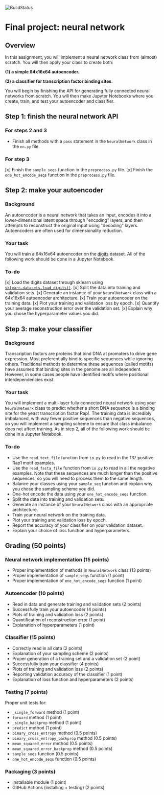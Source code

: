 ![BuildStatus](https://github.com/hchen725/FINAL-NN/actions/workflows/main.yml/badge.svg?)
# Final project: neural network

## Overview

In this assignment, you will implement a neural network class from (almost) scratch. You will then apply your class to create both:

**(1) a simple 64x16x64 autoencoder.**

**(2) a classifier for transcription factor binding sites.**

You will begin by finishing the API for generating fully connected neural networks from scratch. You will then make Jupyter Notebooks where you create, train, and test your autoencoder and classifier.

## Step 1: finish the neural network API

### For steps 2 and 3

* Finish all methods with a `pass` statement in the `NeuralNetwork` class in the `nn.py` file.
### For step 3

[x] Finish the `sample_seqs` function in the `preprocess.py` file.
[x] Finish the `one_hot_encode_seqs` function in the `preprocess.py` file.

## Step 2: make your autoencoder

### Background

An autoencoder is a neural network that takes an input, encodes it into a lower-dimensional latent space through "encoding" layers, and then attempts to reconstruct the original input using "decoding" layers. Autoencoders are often used for dimensionality reduction.

### Your task

You will train a 64x16x64 autoencoder on the [digits](https://scikit-learn.org/stable/datasets/toy_dataset.html#digits-dataset) dataset. All of the following work should be done in a Jupyter Notebook.

### To-do

[x] Load the digits dataset through sklearn using <code><a href="https://scikit-learn.org/stable/modules/generated/sklearn.datasets.load_digits.html">sklearn.datasets.load_digits()</a></code>.
[x] Split the data into training and validation sets.
[x] Generate an instance of your `NeuralNetwork` class with a 64x16x64 autoencoder architecture.
[x] Train your autoencoder on the training data.
[x] Plot your training and validation loss by epoch.
[x] Quantify your average reconstruction error over the validation set.
[x] Explain why you chose the hyperparameter values you did.

## Step 3: make your classifier

### Background

Transcription factors are proteins that bind DNA at promoters to drive gene expression. Most preferentially bind to specific sequences while ignoring others. Traditional methods to determine these sequences (called motifs) have assumed that binding sites in the genome are all independent. However, in some cases people have identified motifs where positional interdependencies exist.

### Your task

You will implement a multi-layer fully connected neural network using your `NeuralNetwork` class to predict whether a short DNA sequence is a binding site for the yeast transcription factor Rap1. The training data is incredibly imbalanced, with way fewer positive sequences than negative sequences, so you will implement a sampling scheme to ensure that class imbalance does not affect training. As in step 2, all of the following work should be done in a Jupyter Notebook.

### To-do

* Use the `read_text_file` function from `io.py` to read in the 137 positive Rap1 motif examples.
* Use the `read_fasta_file` function from `io.py` to read in all the negative examples. Note that these sequences are much longer than the positive sequences, so you will need to process them to the same length.
* Balance your classes using your `sample_seq` function and explain why you chose the sampling scheme you did.
* One-hot encode the data using your `one_hot_encode_seqs` function.
* Split the data into training and validation sets.
* Generate an instance of your `NeuralNetwork` class with an appropriate architecture.
* Train your neural network on the training data.
* Plot your training and validation loss by epoch.
* Report the accuracy of your classifier on your validation dataset.
* Explain your choice of loss function and hyperparameters.

## Grading (50 points)

### Neural network implementation (15 points)

* Proper implementation of methods in `NeuralNetwork` class (13 points)
* Proper implementation of `sample_seqs` function (1 point)
* Proper implementation of `one_hot_encode_seqs` function (1 point)

### Autoencoder (10 points)

* Read in data and generate training and validation sets (2 points)
* Successfully train your autoencoder (4 points)
* Plots of training and validation loss (2 points)
* Quantification of reconstruction error (1 point)
* Explanation of hyperparameters (1 point)

### Classifier (15 points)

* Correctly read in all data (2 points)
* Explanation of your sampling scheme (2 points)
* Proper generation of a training set and a validation set (2 point)
* Successfully train your classifier (4 points)
* Plots of training and validation loss (2 points)
* Reporting validation accuracy of the classifier (1 point)
* Explanation of loss function and hyperparameters (2 points)

### Testing (7 points)

Proper unit tests for:

* `_single_forward` method (1 point)
* `forward` method (1 point)
* `_single_backprop` method (1 point)
* `predict` method (1 point)
* `binary_cross_entropy` method (0.5 points)
* `binary_cross_entropy_backprop` method (0.5 points)
* `mean_squared_error` method (0.5 points)
* `mean_squared_error_backprop` method (0.5 points)
* `sample_seqs` function (0.5 points)
* `one_hot_encode_seqs` function (0.5 points)

### Packaging (3 points)

* Installable module (1 point)
* GitHub Actions (installing + testing) (2 points)